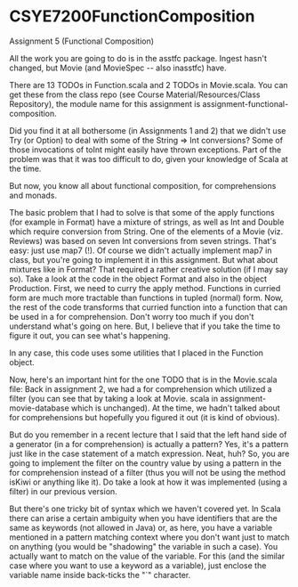 # CSYE7200FunctionComposition
Assignment 5 (Functional Composition)  

All the work you are going to do is in the asstfc package. Ingest hasn't changed, but Movie (and MovieSpec -- also inasstfc) have.

There are 13 TODOs in Function.scala and 2 TODOs in Movie.scala. You can get these from the class repo (see Course Material/Resources/Class Repository), the module name for this assignment is assignment-functional-composition.

Did you find it at all bothersome (in Assignments 1 and 2) that we didn't use Try (or Option) to deal with some of the String => Int conversions? Some of those invocations of toInt might easily have thrown exceptions. Part of the problem was that it was too difficult to do, given your knowledge of Scala at the time.

But now, you know all about functional composition, for comprehensions and monads.

The basic problem that I had to solve is that some of the apply functions (for example in Format) have a mixture of strings, as well as Int and Double which require conversion from String. One of the elements of a Movie (viz. Reviews) was based on seven Int conversions from seven strings. That's easy: just use map7 (!). Of course we didn't actually implement map7 in class, but you're going to implement it in this assignment. But what about mixtures like in Format? That required a rather creative solution (if I may say so). Take a look at the code in the object Format and also in the object Production. First, we need to curry the apply method. Functions in curried form are much more tractable than functions in tupled (normal) form. Now, the rest of the code transforms that curried function into a function that can be used in a for comprehension. Don't worry too much if you don't understand what's going on here. But, I believe that if you take the time to figure it out, you can see what's happening.

In any case, this code uses some utilities that I placed in the Function object.

Now, here's an important hint for the one TODO that is in the Movie.scala file: Back in assignment 2, we had a for comprehension which utilized a filter (you can see that by taking a look at Movie. scala in assignment-movie-database which is unchanged). At the time, we hadn't talked about for comprehensions but hopefully you figured it out (it is kind of obvious).

But do you remember in a recent lecture that I said that the left hand side of a generator (in a for comprehension) is actually a pattern? Yes, it's a pattern just like in the case statement of a match expression. Neat, huh? So, you are going to implement the filter on the country value by using a pattern in the for comprehension instead of a filter (thus you will not be using the method isKiwi or anything like it). Do take a look at how it was implemented (using a filter) in our previous version.

But there's one tricky bit of syntax which we haven't covered yet. In Scala there can arise a certain ambiguity when you have identifiers that are the same as keywords (not allowed in Java) or, as here, you have a variable mentioned in a pattern matching context where you don't want just to match on anything (you would be "shadowing" the variable in such a case). You actually want to match on the value of the variable. For this (and the similar case where you want to use a keyword as a variable), just enclose the variable name inside back-ticks the "`" character.
